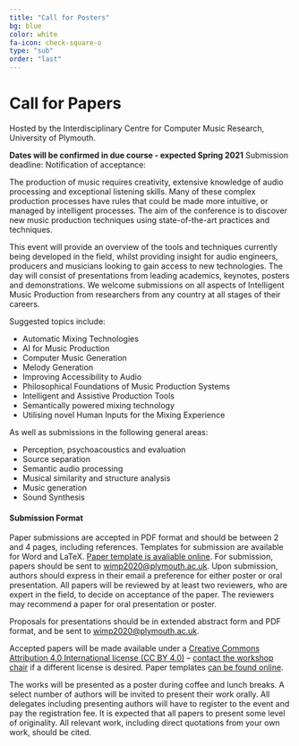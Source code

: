 ```yaml
---
title: "Call for Posters"
bg: blue
color: white
fa-icon: check-square-o
type: "sub"
order: "last"
---
```


# Call for Papers
Hosted by the Interdisciplinary Centre for Computer Music Research, University of Plymouth.

**Dates will be confirmed in due course - expected Spring 2021**
Submission deadline: 
Notification of acceptance:

The production of music requires creativity, extensive knowledge of audio processing and exceptional listening skills. Many of these complex production processes have rules that could be made more intuitive, or managed by intelligent processes. The aim of the conference is to discover new music production techniques using state-of-the-art practices and techniques.
 
This event will provide an overview of the tools and techniques currently being developed in the field, whilst providing insight for audio engineers, producers and musicians looking to gain access to new technologies. The day will consist of presentations from leading academics, keynotes, posters and demonstrations. We welcome submissions on all aspects of Intelligent Music Production from researchers from any country at all stages of their careers.

Suggested topics include:

* Automatic Mixing Technologies
* AI for Music Production
* Computer Music Generation
* Melody Generation
* Improving Accessibility to Audio
* Philosophical Foundations of Music Production Systems
* Intelligent and Assistive Production Tools
* Semantically powered mixing technology
* Utilising novel Human Inputs for the Mixing Experience
 
As well as submissions in the following general areas:

* Perception, psychoacoustics and evaluation
* Source separation
* Semantic audio processing
* Musical similarity and structure analysis
* Music generation
* Sound Synthesis

#### Submission Format

Paper submissions are accepted in PDF format and should be between 2 and 4 pages, including references. Templates for submission are available for Word and LaTeX. [Paper template is avaliable online](https://github.com/Intelligent-Music-Production/WIMP-paper-template/releases/latest/download/WIMP-paper-template-master.zip).
For submission, papers should be sent to [wimp2020@plymouth.ac.uk](mailto:wimp2020@plymouth.ac.uk).
Upon submission, authors should express in their email a preference for either poster or oral presentation. All papers will be reviewed by at least two reviewers, who are expert in the field, to decide on acceptance of the paper. The reviewers may recommend a paper for oral presentation or poster.

Proposals for presentations should be in extended abstract form and PDF format, and be sent to [wimp2020@plymouth.ac.uk](mailto:wimp2020@plymouth.ac.uk). 

Accepted papers will be made available under a [Creative Commons Attribution 4.0 International license (CC BY 4.0)](https://creativecommons.org/licenses/by/4.0/) – [contact the workshop chair](mailto:wimp2020@plymouth.ac.uk) if a different license is desired. Paper templates [can be found online](https://github.com/Intelligent-Music-Production/WIMP-paper-template/releases/latest/download/WIMP-paper-template-master.zip).

The works will be presented as a poster during coffee and lunch breaks. A select number of authors will be invited to present their work orally. All delegates including presenting authors will have to register to the event and pay the registration fee. It is expected that all papers to present some level of originality. All relevant work, including direct quotations from your own work, should be cited.



<!-- [Further details are avaliable here](https://intelligent-music-production.github.io/) -->

<!-- For more information about the event, please get in touch with the workshop chair:
Dave Moffat david.moffat@plymouth.ac.uk -->


